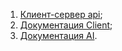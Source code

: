 1. [Клиент-сервер api](client_server_api.md);
2. [Документация Client](../Client/Readme.md);
3. [Документация AI](../AI/README.md).

